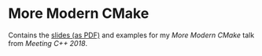 # More Modern CMake
Contains the [slides (as PDF)](https://github.com/Bagira80/More-Modern-CMake/blob/master/MoreModernCMake.pdf) and examples for my *More Modern CMake* talk from *Meeting C++ 2018*.
